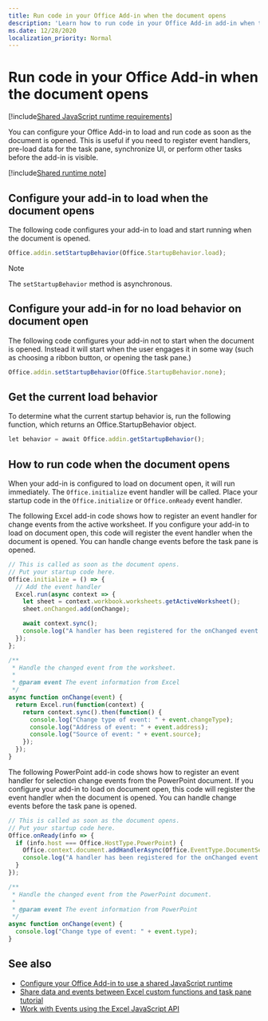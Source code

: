 ```yaml
---
title: Run code in your Office Add-in when the document opens
description: 'Learn how to run code in your Office Add-in add-in when the document opens.'
ms.date: 12/28/2020
localization_priority: Normal
---
```


# Run code in your Office Add-in when the document opens

[!include[Shared JavaScript runtime requirements](../includes/shared-runtime-requirements-note.md)]

You can configure your Office Add-in to load and run code as soon as the document is opened. This is useful if you need to register event handlers, pre-load data for the task pane, synchronize UI, or perform other tasks before the add-in is visible.

[!include[Shared runtime note](../includes/note-requires-shared-runtime.md)]

## Configure your add-in to load when the document opens

The following code configures your add-in to load and start running when the document is opened.

```JavaScript
Office.addin.setStartupBehavior(Office.StartupBehavior.load);
```

> [!NOTE]
> The `setStartupBehavior` method is asynchronous.

## Configure your add-in for no load behavior on document open

The following code configures your add-in not to start when the document is opened. Instead it will start when the user engages it in some way (such as choosing a ribbon button, or opening the task pane.)

```JavaScript
Office.addin.setStartupBehavior(Office.StartupBehavior.none);
```

## Get the current load behavior

To determine what the current startup behavior is, run the following function, which returns an Office.StartupBehavior object.

```JavaScript
let behavior = await Office.addin.getStartupBehavior();
```

## How to run code when the document opens

When your add-in is configured to load on document open, it will run immediately. The `Office.initialize` event handler will be called. Place your startup code in the `Office.initialize` or `Office.onReady` event handler.

The following Excel add-in code shows how to register an event handler for change events from the active worksheet. If you configure your add-in to load on document open, this code will register the event handler when the document is opened. You can handle change events before the task pane is opened.

```JavaScript
// This is called as soon as the document opens.
// Put your startup code here.
Office.initialize = () => {
  // Add the event handler
  Excel.run(async context => {
    let sheet = context.workbook.worksheets.getActiveWorksheet();
    sheet.onChanged.add(onChange);

    await context.sync();
    console.log("A handler has been registered for the onChanged event.");
  });
};

/**
 * Handle the changed event from the worksheet.
 *
 * @param event The event information from Excel
 */
async function onChange(event) {
  return Excel.run(function(context) {
    return context.sync().then(function() {
      console.log("Change type of event: " + event.changeType);
      console.log("Address of event: " + event.address);
      console.log("Source of event: " + event.source);
    });
  });
}
```

The following PowerPoint add-in code shows how to register an event handler for selection change events from the PowerPoint document. If you configure your add-in to load on document open, this code will register the event handler when the document is opened. You can handle change events before the task pane is opened.

```JavaScript
// This is called as soon as the document opens.
// Put your startup code here.
Office.onReady(info => {
  if (info.host === Office.HostType.PowerPoint) {
    Office.context.document.addHandlerAsync(Office.EventType.DocumentSelectionChanged, onChange);
    console.log("A handler has been registered for the onChanged event.");
  }
});

/**
 * Handle the changed event from the PowerPoint document.
 *
 * @param event The event information from PowerPoint
 */
async function onChange(event) {
  console.log("Change type of event: " + event.type);
}
```

## See also

- [Configure your Office Add-in to use a shared JavaScript runtime](configure-your-add-in-to-use-a-shared-runtime.md)
- [Share data and events between Excel custom functions and task pane tutorial](../tutorials/share-data-and-events-between-custom-functions-and-the-task-pane-tutorial.md)
- [Work with Events using the Excel JavaScript API](../excel/excel-add-ins-events.md)
